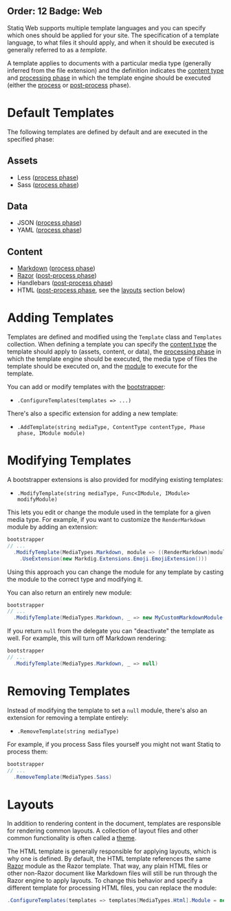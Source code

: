 Order: 12
Badge: Web
---
Statiq Web supports multiple template languages and you can specify which ones should be applied for your site. The specification of a template language, to what files it should apply, and when it should be executed is generally referred to as a _template_.

A template applies to documents with a particular media type (generally inferred from the file extension) and the definition
indicates the [content type](xref:content-and-media-types) and [processing phase](xref:pipelines-and-modules#phases) in which the template engine should be executed
(either the [process](xref:pipelines-and-modules#process-phase) or [post-process](xref:pipelines-and-modules#post-process-phase) phase).

# Default Templates

The following templates are defined by default and are executed in the specified phase:

## Assets

- Less ([process phase](xref:pipelines-and-modules#process-phase))
- Sass ([process phase](xref:pipelines-and-modules#process-phase))

## Data

- JSON ([process phase](xref:pipelines-and-modules#process-phase))
- YAML ([process phase](xref:pipelines-and-modules#process-phase))

## Content

- [Markdown](xref:markdown) ([process phase](xref:pipelines-and-modules#process-phase))
- [Razor](xref:razor) ([post-process phase](xref:pipelines-and-modules#post-process-phase))
- Handlebars ([post-process phase](xref:pipelines-and-modules#post-process-phase))
- HTML ([post-process phase](xref:pipelines-and-modules#post-process-phase), see the [layouts](#layouts) section below)

# Adding Templates

Templates are defined and modified using the `Template` class and `Templates` collection. When defining a template you can specify the [content type](xref:content-and-media-types) the template should apply to (assets, content, or data),
the [processing phase](xref:pipelines-and-modules#phases) in which the template engine should be executed, the media type
of files the template should be executed on, and the [module](xref:about-modules) to execute for the template.

You can add or modify templates with the [bootstrapper](xref:bootstrapper):

- `.ConfigureTemplates(templates => ...)`

There's also a specific extension for adding a new template:

- `.AddTemplate(string mediaType, ContentType contentType, Phase phase, IModule module)`

# Modifying Templates

A bootstrapper extensions is also provided for modifying existing templates:

- `.ModifyTemplate(string mediaType, Func<IModule, IModule> modifyModule)`

This lets you edit or change the module used in the template for a given media type. For example, if you want to customize the `RenderMarkdown` module by adding an extension:

```csharp
bootstrapper
// ...
  .ModifyTemplate(MediaTypes.Markdown, module => ((RenderMarkdown)module)
    .UseExtension(new Markdig.Extensions.Emoji.EmojiExtension()))
```

Using this approach you can change the module for any template by casting the module to the correct type and modifying it.

You can also return an entirely new module:

```csharp
bootstrapper
// ...
  .ModifyTemplate(MediaTypes.Markdown, _ => new MyCustomMarkdownModule())
```

If you return `null` from the delegate you can "deactivate" the template as well. For example, this will turn off Markdown rendering:

```csharp
bootstrapper
// ...
  .ModifyTemplate(MediaTypes.Markdown, _ => null)
```

# Removing Templates

Instead of modifying the template to set a `null` module, there's also an extension for removing a template entirely:

- `.RemoveTemplate(string mediaType)`

For example, if you process Sass files yourself you might not want Statiq to process them:

```csharp
bootstrapper
// ...
  .RemoveTemplate(MediaTypes.Sass)
```

# Layouts

In addition to rendering content in the document, templates are responsible for rendering common layouts. A collection
of layout files and other common functionality is often called a [theme](xref:themes).

The HTML template is generally responsible for applying layouts, which is why one is defined. By default, the HTML template
references the same [Razor](xref:razor) module as the Razor template. That way, any plain HTML files or other non-Razor
document like Markdown files will still be run through the Razor engine to apply layouts. To change this behavior and specify
a different template for processing HTML files, you can replace the module:

```csharp
.ConfigureTemplates(templates => templates[MediaTypes.Html].Module = new SomeOtherModule())
```
